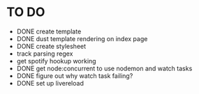 # TO DO

* DONE create template
* DONE dust template rendering on index page
* DONE create stylesheet
* track parsing regex
* get spotify hookup working
* DONE get node:concurrent to use nodemon and watch tasks
* DONE figure out why watch task failing?
* DONE set up livereload